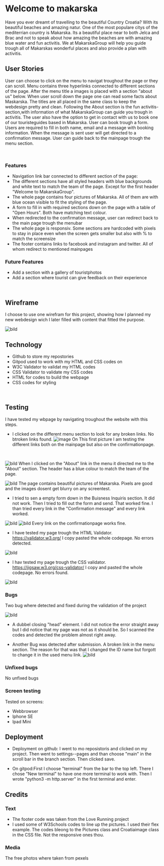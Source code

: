 # Welcome to makarska

<p>Have you ever dreamt of travelling to the beautiful Country Croatia? With its beautiful beaches and amazing natur. One of the most populare citys of the mediterrian country is Makarska. Its a beautiful place near to both Jelca and Brac and not to speak about how amazing the beaches are with amazing blue water and fun activitis. We at MakarskaGroup will help you guide trough all of Makarskas wonderful places and also provide a plan with activitis.</p>




## User Stories
<p>User can choose to click on the menu to navigat troughout the page or they can scroll. Menu contains three hyperlinks connected to different sections of the page. After the menu title a images is placed with a section "about us" below. When user scroll down the page one can read some facts about Maskarska. The titles are all placed in the same class to keep the webdesign pretty and clean. Following the About section is the fun activitis-section,with information of what MakarskaGroup can guide you trough in activitis. The user also have the option to get in contact with us to book one of our touristeguides based in Makarska. User can book trough a form. Users are required to fill in both name, email and a message with booking information. When the message is sent user will get directed to a confirmation message. User can guide back to the mainpage trough the menu section.</p>
<br>

### Features
* Navigation link bar connected to different section of the page:
* The different sections have all styled headers with blue backgrounds and white text to match the team of the page. Except for the first header "Welcome to MakarskaGroup". 
* The whole page contains four pictures of Makarska. All of them are with blue ocean visible to fit the styling of the page. 
* A form to fill in with required sections down on the page with a table of "Open Hours". Both have matching text colour.
* When redirected to the confirmation message, user can redirect back to the main page trough the menubar
* The whole page is responsiv. Some sections are hardcoded with pixels to stay in place even when  the screen gets smaller but also with % to match the screensize
* The footer contains links to facebook and instagram and twitter. All of whom redirect to mentioned mainpages


### Future Features

* Add a section with a gallery of touristphotos
* Add a section where tourist can give feedback on their experience
<br>

## Wireframe

I choose to use one wirefram for this project, showing how I planned my new webdesign wich I later filled with content that fitted the purpose.

![bild](imagereadme/wireframe.jpg)

## Technology

* Github to store my repostories
* Gitpod used to work with my HTML and CSS codes on
* W3C Validator to validat my HTML codes
* CSS Validator to validate my CSS codes
* HTML for codes to build the webpage
* CSS codes for styling
<br>

## Testing

I have tested my wbpage by navigating troughout the website with this steps.
* I clicked on the different menu section to look for any broken links. No btroken links found.
![image](imagereadme/testinmenu.jpg)
On This first picture I am testing the different links both on the mainpage but also on the confirmationpage.
<br>

![bild](imagereadme/sections.jpg)
When I clicked on the "About" link in the menu it directed me to the "About" section. The header has a blue colour to match the team of the page.
<br>

![bild](imagereadme/pictures.jpg)
The page contains beautiful pictures of Makarska. Pixels are good and the images dosent get blurry on any screentest.
<br>

* I tried to sen a empty form down in the Buisness Inquiris section. It did not work. Then I tried to fill out the form and send. That worked fine. I than tried every link in the "Confirmation message" and every link worked. 

![bild](imagereadme/contactform.jpg)
![bild](imagereadme/confirmation.jpg)
Every link on the confirmationpage works fine.


* I have tested my page trough the HTML Validator. https://validator.w3.org/ I copy pasted the whole codepage. No errors detected.

![bild](imagereadme/validationhtml.jpg)

* I hav tested my page trough the CSS validator. https://jigsaw.w3.org/css-validator/ I copy and pasted the whole codepage. No errors found.

![bild](imagereadme/valdiationcss.jpg)
### Bugs

Two bug where detected and fixed during the validation of the project

 ![bild](imagereadme/debug1.jpg)
 * A dubbel closing "head" element. I did not notice the error straight away but I did notice that my page was not as it should be. So I scanned the codes and detected the problem almost right away.

 * Another Bug was detected after submission. A broken link in the menu section. The reason for that was that I changed the ID name but forgott to change it in the used menu link.
 ![bild](/imagereadme/wrongidbug.jpg)

### Unfixed bugs
No unfixed bugs

### Screen testing
Tested on screens:
  
  * Webbrowser
  * Iphone SE
  * Ipad Mini

## Deployment

* Deployment on github: I went to mo reposistoris and clicked on my project. Then went to settings--pages and than choose "main" in the scroll bar in the branch section. Then clicked save.

* On gitpod:First I choose "terminal" from the bar to the top left. There I chose "New terminal" to have one more terminal to work with. Then I wrote "python3 -m http.server" in the first terminal and enter.

## Credits

### Text
  * The footer code was taken from the Love Running project
  * I used some of W3Schools codes to line up the pictures. I used their flex example. The codes bleong to the Pictures class and Croatiaimage class in the CSS file. Not the responsive ones thou.  

### Media
  
   The free photos where taken from pexels  

   








